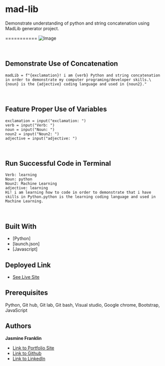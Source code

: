 # mad-lib
Demonstrate understanding of python and string concatenation using MadLib generator project.

===========
![Image](website4.png)

<br>

## Demonstrate Use of Concatenation

```
madLib = f"{exclamation}! i am {verb} Python and string concatenation in order to demonstrate my computer programing/developer skills.\
{noun} is the {adjective} coding language and used in {noun2}."
```
<br>

## Feature Proper Use of Variables

```
exclamation = input("exclamation: ")
verb = input("Verb: ")
noun = input("Noun: ")
noun2 = input("Noun2: ")
adjective = input("adjective: ")
```
<br>

## Run Successful Code in Terminal

```
Verb: learning
Noun: python
Noun2: Machine Learning
adjective: learning
Hi! i am learning how to code in order to demonstrate that i have skills in Python.python is the learning coding language and used in Machine Learning.
```

<br>

## Built With

* [Python]
* [launch.json]
* [Javascript]
  

## Deployed Link

* [See Live Site](https://jas-f.github.io/Web-api-code-quiz/)


## Prerequisites

Python,
Git hub,
Git lab,
Git bash,
Visual studio,
Google chrome,
Bootstrap,
JavaScript
## Authors

**Jasmine Franklin** 

- [Link to Portfolio Site](https://jas-f.github.io/responsive-portfolio/)
- [Link to Github](https://github.com/)
- [Link to LinkedIn](https://www.linkedin.com/in/jasmine-franklin-8b08ba121)